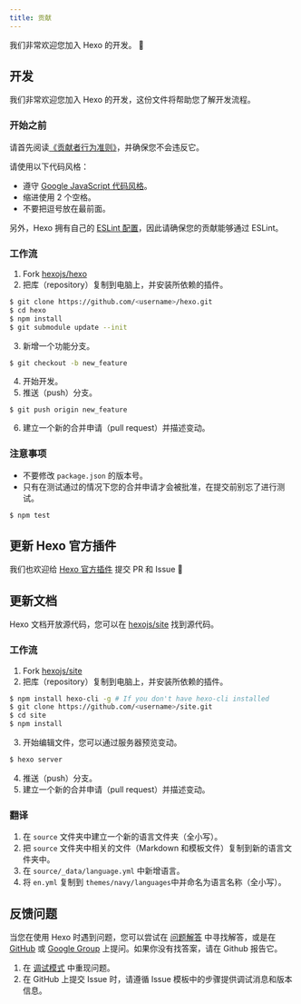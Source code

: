 ```yaml
---
title: 贡献
---
```


我们非常欢迎您加入 Hexo 的开发。 🤗

## 开发

我们非常欢迎您加入 Hexo 的开发，这份文件将帮助您了解开发流程。

### 开始之前

请首先阅读[《贡献者行为准则》](https://github.com/hexojs/hexo/blob/master/CODE_OF_CONDUCT.md)，并确保您不会违反它。

请使用以下代码风格：

- 遵守 [Google JavaScript 代码风格](https://google.github.io/styleguide/jsguide.html)。
- 缩进使用 2 个空格。
- 不要把逗号放在最前面。

另外，Hexo 拥有自己的 [ESLint 配置](https://github.com/hexojs/eslint-config-hexo)，因此请确保您的贡献能够通过 ESLint。

### 工作流

1. Fork [hexojs/hexo]
2. 把库（repository）复制到电脑上，并安装所依赖的插件。

``` bash
$ git clone https://github.com/<username>/hexo.git
$ cd hexo
$ npm install
$ git submodule update --init
```

3. 新增一个功能分支。

``` bash
$ git checkout -b new_feature
```

4. 开始开发。
5. 推送（push）分支。

```
$ git push origin new_feature
```

6. 建立一个新的合并申请（pull request）并描述变动。

### 注意事项

- 不要修改 `package.json` 的版本号。
- 只有在测试通过的情况下您的合并申请才会被批准，在提交前别忘了进行测试。

``` bash
$ npm test
```

## 更新 Hexo 官方插件

我们也欢迎给 [Hexo 官方插件](https://github.com/hexojs) 提交 PR 和 Issue 🤗

## 更新文档

Hexo 文档开放源代码，您可以在 [hexojs/site] 找到源代码。

### 工作流

1. Fork [hexojs/site]
2. 把库（repository）复制到电脑上，并安装所依赖的插件。

``` bash
$ npm install hexo-cli -g # If you don't have hexo-cli installed
$ git clone https://github.com/<username>/site.git
$ cd site
$ npm install
```

3. 开始编辑文件，您可以通过服务器预览变动。

``` bash
$ hexo server
```

4. 推送（push）分支。
5. 建立一个新的合并申请（pull request）并描述变动。

### 翻译

1. 在 `source` 文件夹中建立一个新的语言文件夹（全小写）。
2. 把 `source` 文件夹中相关的文件（Markdown 和模板文件）复制到新的语言文件夹中。
3. 在 `source/_data/language.yml` 中新增语言。
4. 将 `en.yml` 复制到 `themes/navy/languages`中并命名为语言名称（全小写）。

## 反馈问题

当您在使用 Hexo 时遇到问题，您可以尝试在 [问题解答](troubleshooting.html) 中寻找解答，或是在 [GitHub](https://github.com/hexojs/hexo/issues) 或 [Google Group](https://groups.google.com/group/hexo) 上提问。如果你没有找答案，请在 Github 报告它。

1. 在 [调试模式](commands.html#调试模式) 中重现问题。
2. 在 GitHub 上提交 Issue 时，请遵循 Issue 模板中的步骤提供调试消息和版本信息。

[hexojs/hexo]: https://github.com/hexojs/hexo
[hexojs/site]: https://github.com/hexojs/site
